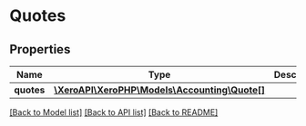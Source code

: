 # Quotes

## Properties
Name | Type | Description | Notes
------------ | ------------- | ------------- | -------------
**quotes** | [**\XeroAPI\XeroPHP\Models\Accounting\Quote[]**](Quote.md) |  | [optional] 

[[Back to Model list]](../README.md#documentation-for-models) [[Back to API list]](../README.md#documentation-for-api-endpoints) [[Back to README]](../README.md)


